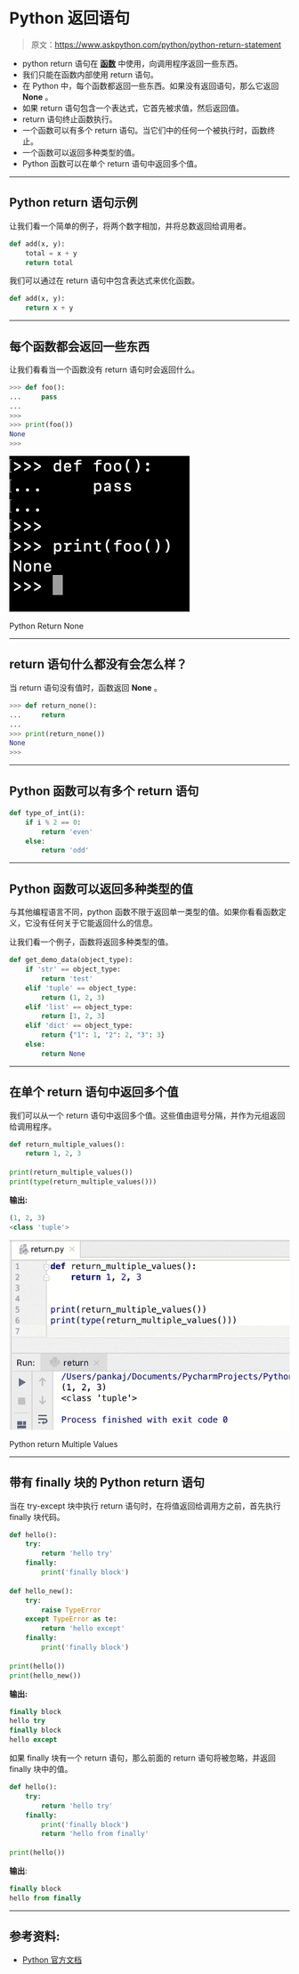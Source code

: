 # Python 返回语句

> 原文：<https://www.askpython.com/python/python-return-statement>

*   python return 语句在 [**函数**](https://www.askpython.com/python/python-functions) 中使用，向调用程序返回一些东西。
*   我们只能在函数内部使用 return 语句。
*   在 Python 中，每个函数都返回一些东西。如果没有返回语句，那么它返回 **None** 。
*   如果 return 语句包含一个表达式，它首先被求值，然后返回值。
*   return 语句终止函数执行。
*   一个函数可以有多个 return 语句。当它们中的任何一个被执行时，函数终止。
*   一个函数可以返回多种类型的值。
*   Python 函数可以在单个 return 语句中返回多个值。

* * *

## Python return 语句示例

让我们看一个简单的例子，将两个数字相加，并将总数返回给调用者。

```py
def add(x, y):
    total = x + y
    return total

```

我们可以通过在 return 语句中包含表达式来优化函数。

```py
def add(x, y):
    return x + y

```

* * *

## 每个函数都会返回一些东西

让我们看看当一个函数没有 return 语句时会返回什么。

```py
>>> def foo():
...     pass
... 
>>> 
>>> print(foo())
None
>>>

```

![Python Return None](img/a1da3896d81941cbed64b823a30ca7fc.png)

Python Return None

* * *

## return 语句什么都没有会怎么样？

当 return 语句没有值时，函数返回 **None** 。

```py
>>> def return_none():
...     return
... 
>>> print(return_none())
None
>>> 

```

* * *

## Python 函数可以有多个 return 语句

```py
def type_of_int(i):
    if i % 2 == 0:
        return 'even'
    else:
        return 'odd'

```

* * *

## Python 函数可以返回多种类型的值

与其他编程语言不同，python 函数不限于返回单一类型的值。如果你看看函数定义，它没有任何关于它能返回什么的信息。

让我们看一个例子，函数将返回多种类型的值。

```py
def get_demo_data(object_type):
    if 'str' == object_type:
        return 'test'
    elif 'tuple' == object_type:
        return (1, 2, 3)
    elif 'list' == object_type:
        return [1, 2, 3]
    elif 'dict' == object_type:
        return {"1": 1, "2": 2, "3": 3}
    else:
        return None

```

* * *

## 在单个 return 语句中返回多个值

我们可以从一个 return 语句中返回多个值。这些值由逗号分隔，并作为元组返回给调用程序。

```py
def return_multiple_values():
    return 1, 2, 3

print(return_multiple_values())
print(type(return_multiple_values()))

```

**输出:**

```py
(1, 2, 3)
<class 'tuple'>

```

![Python Return Multiple Values](img/eab0a72c7b1170b6e36e75df692fec2b.png)

Python return Multiple Values

* * *

## 带有 finally 块的 Python return 语句

当在 try-except 块中执行 return 语句时，在将值返回给调用方之前，首先执行 finally 块代码。

```py
def hello():
    try:
        return 'hello try'
    finally:
        print('finally block')

def hello_new():
    try:
        raise TypeError
    except TypeError as te:
        return 'hello except'
    finally:
        print('finally block')

print(hello())
print(hello_new())

```

**输出:**

```py
finally block
hello try
finally block
hello except

```

如果 finally 块有一个 return 语句，那么前面的 return 语句将被忽略，并返回 finally 块中的值。

```py
def hello():
    try:
        return 'hello try'
    finally:
        print('finally block')
        return 'hello from finally'

print(hello())

```

**输出**:

```py
finally block
hello from finally

```

* * *

## 参考资料:

*   [Python 官方文档](https://docs.python.org/3.8/reference/simple_stmts.html#the-return-statement)